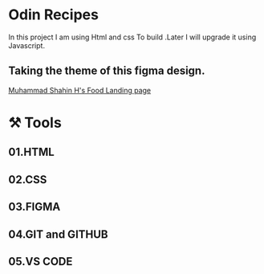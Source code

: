 # Odin Recipes

In this project I am using Html and css To build .Later I will upgrade it using Javascript.

## Taking the theme of this figma design.
[Muhammad Shahin H's Food Landing page](https://www.figma.com/design/7vXUQ1IzaZbkZBKwhrZEbl/Food-Landing-Page--Community-?node-id=0-1&p=f&t=Dkn6MOub32bVufEO-0)

# ⚒️ Tools 
## 01.HTML
## 02.CSS
## 03.FIGMA
## 04.GIT and GITHUB
## 05.VS CODE

